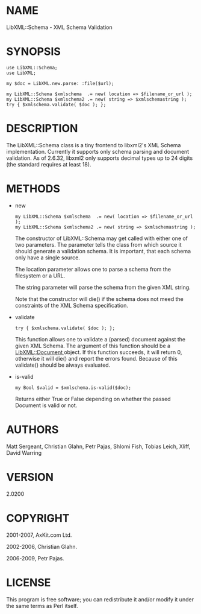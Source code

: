 NAME
====

LibXML::Schema - XML Schema Validation

SYNOPSIS
========

    use LibXML::Schema;
    use LibXML;

    my $doc = LibXML.new.parse: :file($url);

    my LibXML::Schema $xmlschema  .= new( location => $filename_or_url );
    my LibXML::Schema $xmlschema2 .= new( string => $xmlschemastring );
    try { $xmlschema.validate( $doc ); };

DESCRIPTION
===========

The LibXML::Schema class is a tiny frontend to libxml2's XML Schema implementation. Currently it supports only schema parsing and document validation. As of 2.6.32, libxml2 only supports decimal types up to 24 digits (the standard requires at least 18). 

METHODS
=======

  * new

        my LibXML::Schema $xmlschema  .= new( location => $filename_or_url );
        my LibXML::Schema $xmlschema2 .= new( string => $xmlschemastring );

    The constructor of LibXML::Schema may get called with either one of two parameters. The parameter tells the class from which source it should generate a validation schema. It is important, that each schema only have a single source.

    The location parameter allows one to parse a schema from the filesystem or a URL.

    The string parameter will parse the schema from the given XML string.

    Note that the constructor will die() if the schema does not meed the constraints of the XML Schema specification.

  * validate

        try { $xmlschema.validate( $doc ); };

    This function allows one to validate a (parsed) document against the given XML Schema. The argument of this function should be a [LibXML::Document ](LibXML::Document ) object. If this function succeeds, it will return 0, otherwise it will die() and report the errors found. Because of this validate() should be always evaluated.

  * is-valid

        my Bool $valid = $xmlschema.is-valid($doc);

    Returns either True or False depending on whether the passed Document is valid or not.

AUTHORS
=======

Matt Sergeant, Christian Glahn, Petr Pajas, Shlomi Fish, Tobias Leich, Xliff, David Warring

VERSION
=======

2.0200

COPYRIGHT
=========

2001-2007, AxKit.com Ltd.

2002-2006, Christian Glahn.

2006-2009, Petr Pajas.

LICENSE
=======

This program is free software; you can redistribute it and/or modify it under the same terms as Perl itself.

